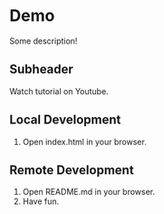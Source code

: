 # Demo

Some description!

## Subheader

Watch tutorial on Youtube.

## Local Development

1. Open index.html in your browser.

## Remote Development

1. Open README.md in your browser.
2. Have fun.